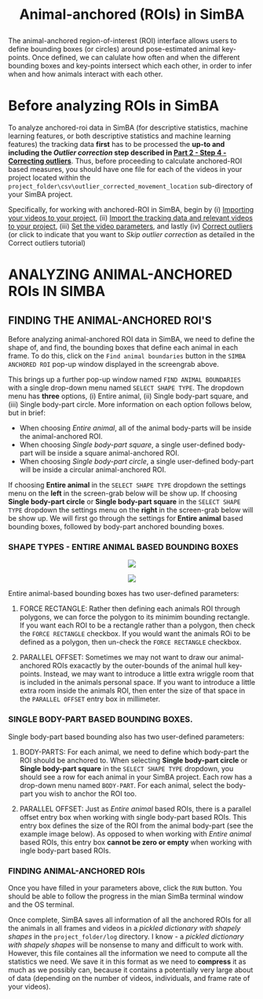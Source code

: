 # <p align="center"> Animal-anchored (ROIs) in SimBA </p>

The animal-anchored region-of-interest (ROI) interface allows users to define bounding boxes (or circles) around pose-estimated animal key-points. Once defined, we can calulate how often and when the different bounding boxes and key-points intersect which each other, in order to infer when and how animals interact with each other. 

# Before analyzing ROIs in SimBA

To analyze anchored-roi data in SimBA (for descriptive statistics, machine learning features, or both descriptive statistics and 
machine learning features) the tracking data **first** has to be processed the **up-to and including the 
*Outlier correction* step described in [Part 2 - Step 4 - Correcting outliers](https://github.com/sgoldenlab/simba/blob/master/docs/Scenario1.md#step-4-outlier-correction)**. 
Thus, before proceeding to calculate anchored-ROI based measures, you should have one file for each of the videos in your 
project located within the `project_folder\csv\outlier_corrected_movement_location` sub-directory of your SimBA project.

Specifically, for working with anchored-ROI in SimBA, begin by 
(i) [Importing your videos to your project](https://github.com/sgoldenlab/simba/blob/master/docs/Scenario1.md#step-2-import-videos-into-project-folder), 
(ii) [Import the tracking data and relevant videos to your project](https://github.com/sgoldenlab/simba/blob/master/docs/Scenario1.md#step-3-import-dlc-tracking-data), 
(iii) [Set the video parameters](https://github.com/sgoldenlab/simba/blob/master/docs/Scenario1.md#step-3-set-video-parameters), 
and lastly (iv) [Correct outliers](https://github.com/sgoldenlab/simba/blob/master/docs/Scenario1.md#step-4-outlier-correction) (or click to indicate that you want to *Skip outlier correction* as detailed in the Correct outliers tutorial)


# ANALYZING ANIMAL-ANCHORED ROIs IN SIMBA

## FINDING THE ANIMAL-ANCHORED ROI'S

Before analyzing animal-anchored ROI data in SimBA, we need to define the shape of, and find, the bounding boxes that define each animal in each frame. To do this, click on the `Find animal boundaries` button in the `SIMBA ANCHORED ROI` pop-up window displayed in the screengrab above. 

This brings up a further pop-up window named `FIND ANIMAL BOUNDARIES` with a single drop-down menu named `SELECT SHAPE TYPE`. The dropdown menu has **three** options, (i) Entire animal, (ii) Single body-part square, and (iii) Single body-part circle. More information on each option follows below, but in brief: 
  
  * When choosing  *Entire animal*, all of the animal body-parts will be inside the animal-anchored ROI.
  * When choosing *Single body-part square*, a single user-defined body-part will be inside a square animal-anchored ROI.  
  * When choosing *Single body-part circle*, a single user-defined body-part will be inside a circular animal-anchored ROI. 

If choosing **Entire animal** in the `SELECT SHAPE TYPE` dropdown the settings menu on the **left** in the screen-grab below will be show up. If choosing **Single body-part circle** or **Single body-part square**  in the `SELECT SHAPE TYPE` dropdown the settings menu on the **right** in the screen-grab below will be show up. We will first go through the settings for **Entire animal** based bounding boxes, followed by body-part anchored bounding boxes. 

### SHAPE TYPES - ENTIRE ANIMAL BASED BOUNDING BOXES

<p align="center">
<img src="https://github.com/sgoldenlab/simba/blob/master/images/bounding_boxes_example_2.png" />
</p>  

<p align="center">
<img src="https://github.com/sgoldenlab/simba/blob/master/images/bounding_boxes_example_1.png" />
</p>  


Entire animal-based bounding boxes has two user-defined parameters:

1. FORCE RECTANGLE: Rather then defining each animals ROI through polygons, we can force the polygon to its minimim bounding rectangle. If you want each ROI to be a rectangle rather than a polygon, then check the `FORCE RECTANGLE` checkbox. If you would want the animals ROi to be defined as a polygon, then un-check the `FORCE RECTANGLE` checkbox. 

2. PARALLEL OFFSET: Sometimes we may not want to draw our animal-anchored ROIs exacactly by the outer-bounds of the animal hull key-points. Instead, we may want to introduce a little extra wriggle room that is included in the animals personal space. If you want to introduce a little extra room inside the animals ROI, then enter the size of that space in the `PARALLEL OFFSET` entry box in millimeter. 

### SINGLE BODY-PART BASED BOUNDING BOXES.

Single body-part based bounding also has two user-defined parameters:

1. BODY-PARTS: For each animal, we need to define which body-part the ROI should be anchored to. When selecting **Single body-part circle** or **Single body-part square** in the `SELECT SHAPE TYPE` dropdown, you should see a row for each animal in your SimBA project. Each row has a drop-down menu named `BODY-PART`. For each animal, select the body-part you wish to anchor the ROI too.  

2. PARALLEL OFFSET: Just as *Entire animal* based ROIs, there is a parallel offset entry box when working with single body-part based ROIs. This entry box defines the size of the ROI from the animal body-part (see the example image below). As opposed to when working with *Entire animal* based ROIs, this entry box **cannot be zero or empty** when working with ingle body-part based ROIs. 

### FINDING ANIMAL-ANCHORED ROIs

Once you have filled in your parameters above, click the `RUN` button. You should be able to follow the progress in the mian SimBa terminal window and the OS terminal. 

Once complete, SimBA saves all information of all the anchored ROIs for all the animals in all frames and videos in a *pickled dictionary with shapely shapes* in the `project_folder/log` directory. I know - a *pickled dictionary with shapely shapes* will be nonsense to many and difficult to work with. However, this file containes all the information we need to compute all the statistics we need. We save it in this format as we need to **compress** it as much as we possibly can, because it contains a potentially very large about of data (depending on the number of videos, individuals, and frame rate of your videos). 





